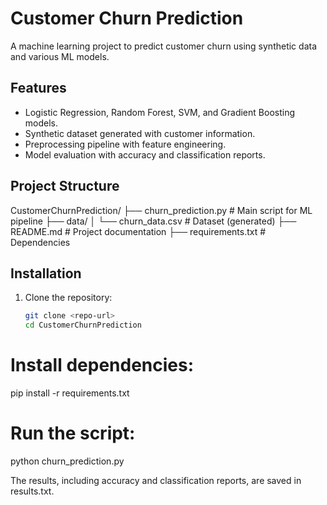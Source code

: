 # Customer Churn Prediction

A machine learning project to predict customer churn using synthetic data and various ML models.

## Features
- Logistic Regression, Random Forest, SVM, and Gradient Boosting models.
- Synthetic dataset generated with customer information.
- Preprocessing pipeline with feature engineering.
- Model evaluation with accuracy and classification reports.

## Project Structure
CustomerChurnPrediction/
├── churn_prediction.py    # Main script for ML pipeline
├── data/
│   └── churn_data.csv     # Dataset (generated)
├── README.md              # Project documentation
├── requirements.txt       # Dependencies



## Installation
1. Clone the repository:
   ```bash
   git clone <repo-url>
   cd CustomerChurnPrediction

# Install dependencies:

pip install -r requirements.txt

# Run the script:

python churn_prediction.py

The results, including accuracy and classification reports, are saved in results.txt.



